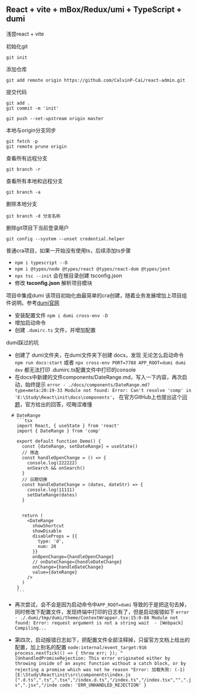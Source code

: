 
## React + vite + mBox/Redux/umi + TypeScript + dumi
浅尝react + vite

初始化git
```
git init
```

添加仓库
```
git add remote origin https://github.com/CalvinP-Cai/react-admin.git
```

提交代码
```
git add .
git commit -m 'init'

git push --set-upstream origin master
```

本地与origin分支同步
```
git fetch -p
git remote prune origin
```

查看所有远程分支
```
git branch -r
```
查看所有本地和远程分支
```
git branch -a
```
删除本地分支
```
git branch -d 分支名称
```

删除git项目下当前登录用户
```
git config --system --unset credential.helper
```

普通cra项目，如果一开始没有使用ts，后续添加ts步骤
  - ` npm i typescript --D `
  - ` npm i @types/node @types/react @types/react-dom @types/jest `
  - ` npx tsc --init ` 会在根目录创建 tsconfig.json
  - 修改 **tsconfig.json** 解析项目模块


项目中集成dumi
该项目初始化由最简单的cra创建，随着业务发展增加上项目组件说明。参考[dumi官网](https://d.umijs.org/guide/faq)
 - 安装配置文件 ` npm i dumi cross-env -D `
 - 增加启动命令
 - 创建 ` .dumirc.ts ` 文件，并增加配置

dumi踩过的坑
  - 创建了 dumi文件夹，在dumi文件夹下创建 docs，发现 无论怎么启动命令 ` npm run docs:start ` 或者 ` npx cross-env PORT=7788 APP_ROOT=dumi dumi dev ` 都无法打印 .dumirc.ts配置文件中打印的console
  - 在docs中新建的文件components/DateRange.md，写入一下内容，再次启动，始终提示 
  ` error - ./docs/components/DateRange.md?type=meta:20:19-33
    Module not found: Error: Can't resolve 'comp' in 'E:\Study\React\init\docs\components' `，
在官方GitHub上也提出这个[问题](https://github.com/umijs/dumi/issues/1534)，官方给出的回答，哎晦涩难懂
```
  # DateRange
    ```tsx
    import React, { useState } from 'react'
    import { DateRange } from 'comp'

    export default function Demo() {
      const [dateRange, setDateRange] = useState()
      // 筛选
      const handleOpenChange = () => {
        console.log(222222)
        onSearch && onSearch()
      }
      // 日期切换
      const handleDateChange = (dates, dateStr) => {
        console.log(11111)
        setDateRange(dates)
      }


      return (
        <DateRange 
          showShortcut
          showDisable
          disableProps = {{
            type: 'd',
            num: 20
          }}
          onOpenChange={handleOpenChange}
          // onDateChange={handleDateChange}
          onChange={handleDateChange}
          value={dateRange}
        />
      )
    }
    ```
```
  - 再次尝试，会不会是因为启动命令中` APP_ROOT=dumi ` 导致的于是把这句去掉，同时修改下配置文件，发现终端中打印的日志有了，但是启动报错如下
  ` error - ./.dumi/tmp/dumi/theme/ContextWrapper.tsx:15:0-88
  Module not found: Error: request argument is not a string
  wait  - [Webpack] Compiling... `

  - 第四次，启动报错日志如下，把配置文件全部注释掉，只留官方文档上给出的配置，加上别名的配置
` node:internal/event_target:916
  process.nextTick(() => { throw err; });
                           ^
[UnhandledPromiseRejection: This error originated either by throwing inside of an async function without a catch block, or by rejecting a promise which was not he reason "Error: 加载失败: (-1)[E:\Study\React\init\src\components\index.js [".d.ts",".ts",".tsx","/index.d.ts","/index.ts","/index.tsx","",".js",".jsx","/inde
  code: 'ERR_UNHANDLED_REJECTION'
} `